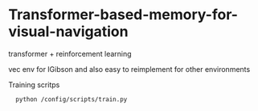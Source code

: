 # Transformer-based-memory-for-visual-navigation
transformer + reinforcement learning


vec env for IGibson and also easy to reimplement for other environments

Training scritps
```
  python /config/scripts/train.py
```
